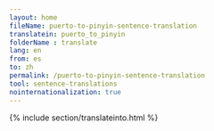 ```yaml
---
layout: home
fileName: puerto-to-pinyin-sentence-translation
translatein: puerto_to_pinyin
folderName : translate
lang: en
from: es
to: zh
permalink: /puerto-to-pinyin-sentence-translation
tool: sentence-translations
nointernationalization: true
---
```

{% include section/translateinto.html %}
